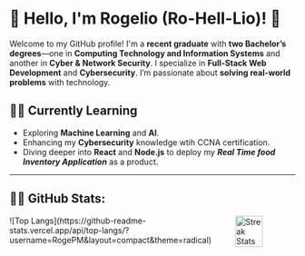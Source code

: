 # 👋 Hello, I'm Rogelio (Ro-Hell-Lio)! 🚀

Welcome to my GitHub profile! I'm a **recent graduate** with **two Bachelor’s degrees**—one in **Computing Technology and Information Systems** and another in **Cyber & Network Security**. I specialize in **Full-Stack Web Development** and **Cybersecurity**. I’m passionate about **solving real-world problems** with technology.

## 🧑‍💻 Currently Learning

- Exploring **Machine Learning** and **AI**.
- Enhancing my **Cybersecurity** knowledge wtih CCNA certification.
- Diving deeper into **React** and **Node.js** to deploy my ***Real Time food Inventory Application*** as a product.
  
---

## 🧑‍💻 GitHub Stats:
<div style="display: flex; gap: 20px;">
  <!-- GitHub Stats -->
 ![Top Langs](https://github-readme-stats.vercel.app/api/top-langs/?username=RogePM&layout=compact&theme=radical)

  <!-- Streak Stats -->
  <img src="https://github-readme-streak-stats.herokuapp.com/?user=RogePM&theme=radical&hide_border=true" alt="Streak Stats" width="45%" />
</div>
